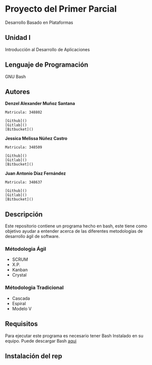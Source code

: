 # Proyecto del Primer Parcial

Desarrollo Basado en Plataformas

## Unidad I

Introducción al Desarrollo de Aplicaciones

## Lenguaje de Programación

GNU Bash

## Autores

**Denzel Alexander Muñoz Santana**

	Matricula: 348802

	[Github]()
	[Gitlab]()
	[Bitbucket]()

**Jessica Melissa Núñez Castro**

	Matricula: 348509

	[Github]()
	[Gitlab]()
	[Bitbucket]()

**Juan Antonio Díaz Fernández**

	Matricula: 348637

	[Github]()
	[Gitlab]()
	[Bitbucket]()

## Descripción

Este repositorio contiene un programa hecho en bash, este tiene como objetivo ayudar a entender acerca de las diferentes metodologías de desarrollo ágil de software.

### Métodologia Ágil

* SCRUM
* X.P.
* Kanban
* Crystal

### Métodologia Tradicional

* Cascada
* Espiral
* Modelo V

## Requisitos

Para ejecutar este programa es necesario tener Bash Instalado en su equipo. Puede descargar Bash [aqui](https://www.gnu.org/software/bash/)

## Instalación del rep
